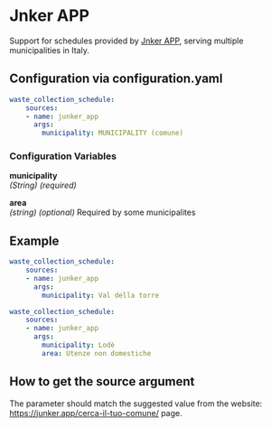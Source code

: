 # Jnker APP

Support for schedules provided by [Jnker APP](https://junker.app), serving multiple municipalities in Italy.

## Configuration via configuration.yaml

```yaml
waste_collection_schedule:
    sources:
    - name: junker_app
      args:
        municipality: MUNICIPALITY (comune)
```

### Configuration Variables

**municipality**  
*(String) (required)*

**area**  
*(string) (optional)* Required by some municipalites

## Example

```yaml
waste_collection_schedule:
    sources:
    - name: junker_app
      args:
        municipality: Val della torre
```

```yaml
waste_collection_schedule:
    sources:
    - name: junker_app
      args:
        municipality: Lodè
        area: Utenze non domestiche
```

## How to get the source argument

The parameter should match the suggested value from the website: <https://junker.app/cerca-il-tuo-comune/> page.
